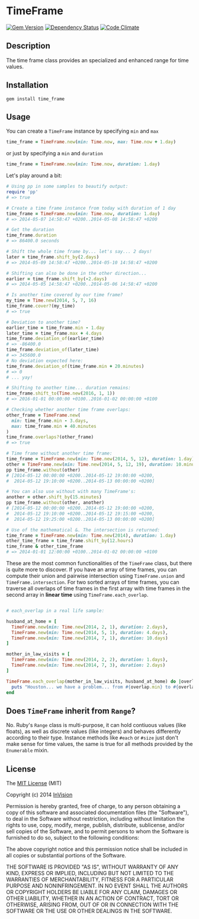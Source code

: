 # TimeFrame

[![Gem Version](https://badge.fury.io/rb/time_frame.svg)](http://badge.fury.io/rb/time_frame)
[![Dependency Status](https://gemnasium.com/injixo/time_frame.svg)](https://gemnasium.com/injixo/time_frame)
[![Code Climate](https://codeclimate.com/github/injixo/time_frame.png)](https://codeclimate.com/github/injixo/time_frame)

## Description

The time frame class provides an specialized and enhanced range for time values.

## Installation

`gem install time_frame`

## Usage

You can create a `TimeFrame` instance by specifying `min` and `max`

```ruby
time_frame = TimeFrame.new(min: Time.now, max: Time.now + 1.day)
```

or just by specifying a `min` and `duration`

```ruby
time_frame = TimeFrame.new(min: Time.now, duration: 1.day)
```

Let's play around a bit:

```ruby
# Using pp in some samples to beautify output:
require 'pp'
# => true

# Create a time frame instance from today with duration of 1 day
time_frame = TimeFrame.new(min: Time.now, duration: 1.day)
# => 2014-05-07 14:58:47 +0200..2014-05-08 14:58:47 +0200

# Get the duration
time_frame.duration
# => 86400.0 seconds

# Shift the whole time frame by... let's say... 2 days!
later = time_frame.shift_by(2.days)
# => 2014-05-09 14:58:47 +0200..2014-05-10 14:58:47 +0200

# Shifting can also be done in the other direction...
earlier = time_frame.shift_by(-2.days)
# => 2014-05-05 14:58:47 +0200..2014-05-06 14:58:47 +0200

# Is another time covered by our time frame?
my_time = Time.new(2014, 5, 7, 16)
time_frame.cover?(my_time)
# => true

# Deviation to another time?
earlier_time = time_frame.min - 1.day
later_time = time_frame.max + 4.days
time_frame.deviation_of(earlier_time)
# => -86400.0
time_frame.deviation_of(later_time)
# => 345600.0
# No deviation expected here:
time_frame.deviation_of(time_frame.min + 20.minutes)
# => 0
# ... yay!

# Shifting to another time... duration remains:
time_frame.shift_to(Time.new(2016, 1, 1))
# => 2016-01-01 00:00:00 +0100..2016-01-02 00:00:00 +0100

# Checking whether another time frame overlaps:
other_frame = TimeFrame.new(
  min: time_frame.min - 3.days,
  max: time_frame.min + 40.minutes
)
time_frame.overlaps?(other_frame)
# => true

# Time frame without another time frame:
time_frame = TimeFrame.new(min: Time.new(2014, 5, 12), duration: 1.day)
other = TimeFrame.new(min: Time.new(2014, 5, 12, 19), duration: 10.minutes)
pp time_frame.without(other)
# [2014-05-12 00:00:00 +0200..2014-05-12 19:00:00 +0200,
#  2014-05-12 19:10:00 +0200..2014-05-13 00:00:00 +0200]

# You can also use without with many TimeFrame's:
another = other.shift_by(15.minutes)
pp time_frame.without(other, another)
# [2014-05-12 00:00:00 +0200..2014-05-12 19:00:00 +0200,
#  2014-05-12 19:10:00 +0200..2014-05-12 19:15:00 +0200,
#  2014-05-12 19:25:00 +0200..2014-05-13 00:00:00 +0200]

# Use of the mathematical &. The intersection is returned:
time_frame = TimeFrame.new(min: Time.new(2014), duration: 1.day)
other_time_frame = time_frame.shift_by(12.hours)
time_frame & other_time_frame
# => 2014-01-01 12:00:00 +0100..2014-01-02 00:00:00 +0100

```

These are the most common functionalities of the `TimeFrame` class, but there is quite more to discover. If you have an array of time frames, you can compute their union and pairwise intersection using `TimeFrame.union` and `TimeFrame.intersection`. For two sorted arrays of time frames, you can traverse all overlaps of time frames in the first array with time frames in the second array in **linear time** using `TimeFrame.each_overlap`.

```ruby

# each_overlap in a real life sample:

husband_at_home = [
  TimeFrame.new(min: Time.new(2014, 2, 1), duration: 2.days),
  TimeFrame.new(min: Time.new(2014, 5, 1), duration: 4.days),
  TimeFrame.new(min: Time.new(2014, 7, 1), duration: 10.days)
]

mother_in_law_visits = [
  TimeFrame.new(min: Time.new(2014, 2, 2), duration: 1.days),
  TimeFrame.new(min: Time.new(2014, 7, 3), duration: 2.days)
]

TimeFrame.each_overlap(mother_in_law_visits, husband_at_home) do |overlap|
  puts "Houston... we have a problem... from #{overlap.min} to #{overlap.max}"
end

```

## Does `TimeFrame` inherit from `Range`?
No. Ruby's `Range` class is multi-purpose, it can hold contiuous values (like floats), as well as discrete values (like integers) and behaves differently according to their type. Instance methods like `#each` or `#size` just don't make sense for time values, the same is true for all methods provided by the `Enumerable` mixin.


## License

The [MIT License](http://opensource.org/licenses/MIT) (MIT)

Copyright (c) 2014 [InVision](http://www.invision.de)

Permission is hereby granted, free of charge, to any person obtaining a copy
of this software and associated documentation files (the "Software"), to deal
in the Software without restriction, including without limitation the rights
to use, copy, modify, merge, publish, distribute, sublicense, and/or sell
copies of the Software, and to permit persons to whom the Software is
furnished to do so, subject to the following conditions:

The above copyright notice and this permission notice shall be included in
all copies or substantial portions of the Software.

THE SOFTWARE IS PROVIDED "AS IS", WITHOUT WARRANTY OF ANY KIND, EXPRESS OR
IMPLIED, INCLUDING BUT NOT LIMITED TO THE WARRANTIES OF MERCHANTABILITY,
FITNESS FOR A PARTICULAR PURPOSE AND NONINFRINGEMENT. IN NO EVENT SHALL THE
AUTHORS OR COPYRIGHT HOLDERS BE LIABLE FOR ANY CLAIM, DAMAGES OR OTHER
LIABILITY, WHETHER IN AN ACTION OF CONTRACT, TORT OR OTHERWISE, ARISING FROM,
OUT OF OR IN CONNECTION WITH THE SOFTWARE OR THE USE OR OTHER DEALINGS IN
THE SOFTWARE.
